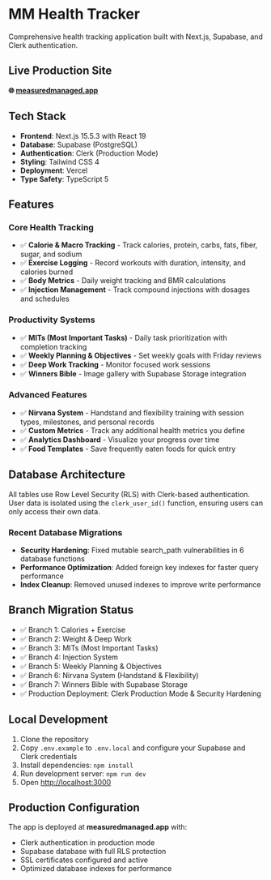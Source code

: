 # MM Health Tracker

Comprehensive health tracking application built with Next.js, Supabase, and Clerk authentication.

## Live Production Site

**🌐 [measuredmanaged.app](https://measuredmanaged.app)**

## Tech Stack

- **Frontend**: Next.js 15.5.3 with React 19
- **Database**: Supabase (PostgreSQL)
- **Authentication**: Clerk (Production Mode)
- **Styling**: Tailwind CSS 4
- **Deployment**: Vercel
- **Type Safety**: TypeScript 5

## Features

### Core Health Tracking
- ✅ **Calorie & Macro Tracking** - Track calories, protein, carbs, fats, fiber, sugar, and sodium
- ✅ **Exercise Logging** - Record workouts with duration, intensity, and calories burned
- ✅ **Body Metrics** - Daily weight tracking and BMR calculations
- ✅ **Injection Management** - Track compound injections with dosages and schedules

### Productivity Systems
- ✅ **MITs (Most Important Tasks)** - Daily task prioritization with completion tracking
- ✅ **Weekly Planning & Objectives** - Set weekly goals with Friday reviews
- ✅ **Deep Work Tracking** - Monitor focused work sessions
- ✅ **Winners Bible** - Image gallery with Supabase Storage integration

### Advanced Features
- ✅ **Nirvana System** - Handstand and flexibility training with session types, milestones, and personal records
- ✅ **Custom Metrics** - Track any additional health metrics you define
- ✅ **Analytics Dashboard** - Visualize your progress over time
- ✅ **Food Templates** - Save frequently eaten foods for quick entry

## Database Architecture

All tables use Row Level Security (RLS) with Clerk-based authentication. User data is isolated using the `clerk_user_id()` function, ensuring users can only access their own data.

### Recent Database Migrations

- **Security Hardening**: Fixed mutable search_path vulnerabilities in 6 database functions
- **Performance Optimization**: Added foreign key indexes for faster query performance
- **Index Cleanup**: Removed unused indexes to improve write performance

## Branch Migration Status

- ✅ Branch 1: Calories + Exercise
- ✅ Branch 2: Weight & Deep Work
- ✅ Branch 3: MITs (Most Important Tasks)
- ✅ Branch 4: Injection System
- ✅ Branch 5: Weekly Planning & Objectives
- ✅ Branch 6: Nirvana System (Handstand & Flexibility)
- ✅ Branch 7: Winners Bible with Supabase Storage
- ✅ Production Deployment: Clerk Production Mode & Security Hardening

## Local Development

1. Clone the repository
2. Copy `.env.example` to `.env.local` and configure your Supabase and Clerk credentials
3. Install dependencies: `npm install`
4. Run development server: `npm run dev`
5. Open [http://localhost:3000](http://localhost:3000)

## Production Configuration

The app is deployed at **measuredmanaged.app** with:
- Clerk authentication in production mode
- Supabase database with full RLS protection
- SSL certificates configured and active
- Optimized database indexes for performance
